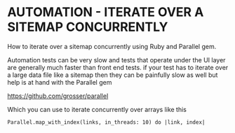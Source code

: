 # AUTOMATION - ITERATE OVER A SITEMAP CONCURRENTLY
How to iterate over a sitemap concurrently using Ruby and Parallel gem.

Automation tests can be very slow and tests that operate under the UI layer are generally much faster than front end tests. if your test has to iterate over a large data file like a sitemap then they can be painfully slow as well but help is at hand with the Parallel gem 

https://github.com/grosser/parallel

Which you can use to iterate concurrently over arrays like this
```
Parallel.map_with_index(links, in_threads: 10) do |link, index|
```    
